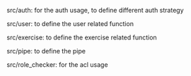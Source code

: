 src/auth: for the auth usage, to define different auth strategy

src/user: to define the user related function

src/exercise: to define the exercise related function

src/pipe: to define the pipe 

src/role_checker: for the acl usage
